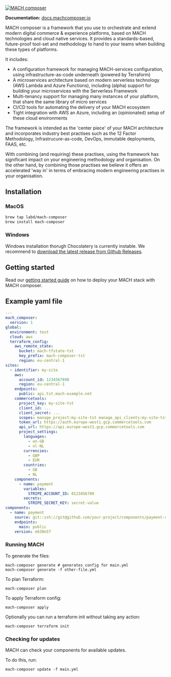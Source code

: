 [![MACH composer](https://github.com/labd/mach-composer/blob/main/docs/src/_img/logo.png?raw=true)](https://docs.machcomposer.io)

**Documentation:** [docs.machcomposer.io](https://docs.machcomposer.io)

MACH composer is a framework that you use to orchestrate and extend modern
digital commerce & experience platforms, based on MACH technologies and cloud
native services. It provides a standards-based, future-proof tool-set and
methodology to hand to your teams when building these types of platforms.

It includes:

- A configuration framework for managing MACH-services configuration, using
  infrastructure-as-code underneath (powered by Terraform)
- A microservices architecture based on modern serverless technology (AWS
  Lambda and Azure Functions), including (alpha) support for building your
  microservices with the Serverless Framework
- Multi-tenancy support for managing many instances of your platform, that
  share the same library of micro services
- CI/CD tools for automating the delivery of your MACH ecosystem
- Tight integration with AWS an Azure, including an (opinionated) setup of
  these cloud environments

The framework is intended as the 'center piece' of your MACH architecture and
incorporates industry best practises such as the 12 Factor Methodology,
Infrastrucure-as-code, DevOps, immutable deployments, FAAS, etc.

With combining (and requiring) these practises, using the framework has
significant impact on your engineering methodology and organisation. On the
other hand, by combining those practises we believe it offers an accelerated
'way in' in terms of embracing modern engineering practises in your
organisation.

## Installation

### MacOS

```bash
brew tap labd/mach-composer
brew install mach-composer
```

### Windows

Windows installation thorugh Chocolatery is currently instable. We recommend to [download the latest release from Github Releases](https://github.com/labd/mach-composer/releases/latest).

<!--```ps
choco install mach-composer --version=2.5.0
``` -->


## Getting started

Read our [getting started guide](https://docs.machcomposer.io/gettingstarted.html)
on how to deploy your MACH stack with MACH composer.

## Example yaml file

```yaml
---
mach_composer:
  version: 1
global:
  environment: test
  cloud: aws
  terraform_config:
    aws_remote_state:
      bucket: mach-tfstate-tst
      key_prefix: mach-composer-tst
      region: eu-central-1
sites:
  - identifier: my-site
    aws:
      account_id: 1234567890
      region: eu-central-1
    endpoints:
      public: api.tst.mach-example.net
    commercetools:
      project_key: my-site-tst
      client_id: ...
      client_secret: ...
      scopes: manage_project:my-site-tst manage_api_clients:my-site-tst view_api_clients:my-site-tst
      token_url: https://auth.europe-west1.gcp.commercetools.com
      api_url: https://api.europe-west1.gcp.commercetools.com
      project_settings:
        languages:
          - en-GB
          - nl-NL
        currencies:
          - GBP
          - EUR
        countries:
          - GB
          - NL
    components:
      - name: payment
        variables:
          STRIPE_ACCOUNT_ID: 0123456789
        secrets:
          STRIPE_SECRET_KEY: secret-value
components:
  - name: payment
    source: git::ssh://git@github.com/your-project/components/payment-component.git//terraform
    endpoints:
      main: public
    version: e638e57
```

### Running MACH

To generate the files:

```console
mach-composer generate # generates config for main.yml
mach-composer generate -f other-file.yml
```

To plan Terraform:

```console
mach-composer plan
```

To apply Terraform config:

```console
mach-composer apply
```

Optionally you can run a terraform init without taking any action:

```console
mach-composer terraform init
```


### Checking for updates

MACH can check your components for available updates.

To do this, run:

```console
mach-composer update -f main.yml
```
